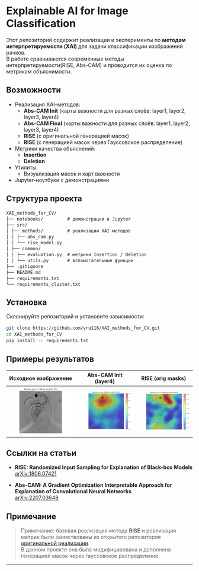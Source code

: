# Explainable AI for Image Classification

Этот репозиторий содержит реализации и эксперименты по **методам интерпретируемости (XAI)** для задачи классификации изображений рачков.  
В работе сравниваются современные методы интерпретируемости(RISE, Abs-CAM) и проводится их оценка по метрикам объяснимости.

## Возможности
- Реализация XAI-методов:
  - **Abs-CAM Init** (карты важности для разных слоёв: layer1, layer2, layer3, layer4)
  - **Abs-CAM Final** (карты важности для разных слоёв: layer1, layer2, layer3, layer4)
  - **RISE** (с оригинальной генерацией масок)
  - **RISE** (с генерацией масок через Гауссовское распределение)
- Метрики качества объяснений:
  - **Insertion**
  - **Deletion**
- Утилиты:
  - Визуализация масок и карт важности
- Jupyter-ноутбуки с демонстрациями


## Структура проекта

```
XAI_methods_for_CV/
├── notebooks/         # демонстрации в Jupyter
├── src/
│ ├── methods/         # реализации XAI методов
│ │ ├── abs_cam.py
│ │ └── rise_model.py
│ ├── common/
│ │ ├── evaluation.py  # метрики Insertion / Deletion
│ │ └── utils.py       # вспомогательные функции
├── .gitignore
├── README.md
├── requirements.txt  
└── requirements_cluster.txt  
```

## Установка

Склонируйте репозиторий и установите зависимости:

```bash
git clone https://github.com/vru116/XAI_methods_for_CV.git
cd XAI_methods_for_CV
pip install -r requirements.txt
```


## Примеры результатов

| Исходное изображение | Abs-CAM Init (layer4) | RISE (orig masks)
|---------------------|-------------------|----------------------|
| <img src="./examples/input_sample_2.png" width="300"> | <img src="./examples/abs_cam_init_l4_sample_2.png" width="300"> | <img src="./examples/rise_orig_sample_2.png" width="300"> |


## Ссылки на статьи

- **RISE: Randomized Input Sampling for Explanation of Black-box Models**  
  [arXiv:1806.07421](https://arxiv.org/pdf/1806.07421)

- **Abs-CAM: A Gradient Optimization Interpretable Approach for Explanation of Convolutional Neural Networks**  
  [arXiv:2207.03648](https://arxiv.org/pdf/2207.03648)

## Примечание

> Примечание: базовая реализация метода **RISE** и реализация метрик были заимствованы из открытого репозитория [оригинальной реализации](https://github.com/eclique/RISE/tree/master).  
> В данном проекте она была модифицирована и дополнена генерацией масок через гауссовское распределение.





---